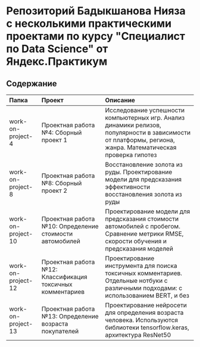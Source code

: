 # Репозиторий Бадыкшанова Нияза с несколькими практическими проектами по курсу "Специалист по Data Science" от Яндекс.Практикум

## Содержание

| Папка | Проект | Описание |
| :-------------------- | :--------------------- | :--------------------- |
| work-on-project-4 | Проектная работа №4: Сборный проект 1 | Исследование успешности компьютерных игр. Анализ динамики релизов, популярности в зависимости от платформы, региона, жанра. Математическая проверка гипотез |
| work-on-project-8 | Проектная работа №8: Сборный проект 2 | Восстановление золота из руды. Проектирование модели для предсказания эффективности восстановления золота из руды |
| work-on-project-10 | Проектная работа №10: Определение стоимости автомобилей | Проектирование модели для предсказания стоимости автомобилей с пробегом. Сравнение метрики RMSE, скорости обучения и предсказания моделей |
| work-on-project-12 | Проектная работа №12: Классификация токсичных комментариев | Проектирование инструмента для поиска токсичных комментариев. Отдельные нотбуки с различными подходами: с использованием BERT, и без |
| work-on-project-13 | Проектная работа №13: Определение возраста покупателей | Проектирование нейросети для определения возраста человека. Используются библиотеки tensorflow.keras, архитектура ResNet50 |